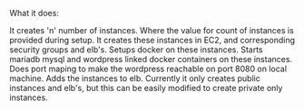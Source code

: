 What it does:

It creates 'n' number of instances. Where the value for count of instances is provided during setup.
It creates these instances in EC2, and corresponding security groups and elb's.
Setups docker on these instances.
Starts mariadb mysql and wordpress linked docker containers on these instances.
Does port maping to make the wordpress reachable on port 8080 on local machine.
Adds the instances to elb.
Currently it only creates public instances and elb's, but this can be easily modified to create private only instances.
